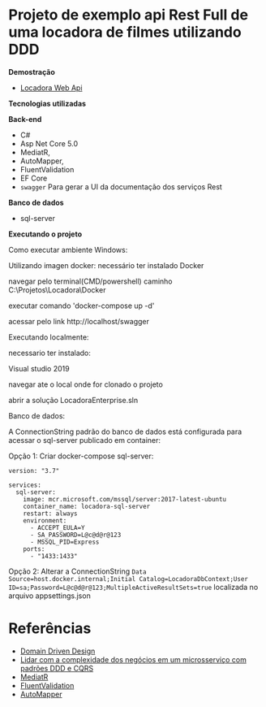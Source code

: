 # Projeto de exemplo api Rest Full de uma locadora de filmes utilizando DDD 

**Demostração**
- [Locadora Web Api ](http://locadora.southcentralus.cloudapp.azure.com/swagger/index.html)

**Tecnologias utilizadas**

**Back-end**
- C#
- Asp Net Core 5.0
- MediatR,
- AutoMapper,
- FluentValidation 
- EF Core
- `swagger` Para gerar a UI da documentação dos serviços Rest

**Banco de dados**
 - sql-server 

**Executando o projeto**

Como executar ambiente Windows:

Utilizando imagen docker: necessário ter instalado Docker

navegar pelo terminal(CMD/powershell) caminho C:\Projetos\Locadora\Docker

executar comando 'docker-compose up -d'

acessar pelo link http://localhost/swagger

Executando localmente:

necessario ter instalado:

Visual studio 2019

navegar ate o local onde for clonado o projeto

abrir a solução LocadoraEnterprise.sln

Banco de dados:

A ConnectionString padrão do banco de dados está configurada para acessar o sql-server publicado em container:

Opção 1: Criar docker-compose sql-server:

```
version: "3.7"

services:
  sql-server:
    image: mcr.microsoft.com/mssql/server:2017-latest-ubuntu
    container_name: locadora-sql-server
    restart: always 
    environment:
      - ACCEPT_EULA=Y
      - SA_PASSWORD=L@c@d@r@123
      - MSSQL_PID=Express
    ports:
      - "1433:1433" 
```

Opção 2: Alterar a ConnectionString `Data Source=host.docker.internal;Initial Catalog=LocadoraDbContext;User ID=sa;Password=L@c@d@r@123;MultipleActiveResultSets=true` localizada no arquivo appsettings.json

# Referências 
- [Domain Driven Design](https://martinfowler.com/tags/domain%20driven%20design.html)
- [Lidar com a complexidade dos negócios em um microsserviço com padrões DDD e CQRS](https://docs.microsoft.com/pt-br/dotnet/architecture/microservices/microservice-ddd-cqrs-patterns/)
- [MediatR](https://github.com/jbogard/MediatR/wiki)
- [FluentValidation](https://fluentvalidation.net/)
- [AutoMapper](https://docs.automapper.org/en/latest/)




 
